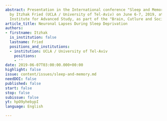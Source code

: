 ```yaml
---
abstract: Presentation in the International conference "Sleep and Memory" organized
  by Itzhak Fried (UCLA / University of Tel-Aviv) on June 6-7, 2019, at the Paris
  Institute for Advanced Study, as part of the "Brain, Cutlure and Society" program
article_title: Neuronal Lapses During Sleep Deprivation
authors:
- firstname: Itzhak
  is_institution: false
  lastname: Fried
  positions_and_institutions:
  - institution: UCLA / University of Tel-Aviv
    positions:
    - ''
date: 2019-06-07T03:00:00.000+00:00
highlight: false
issue: content/issues/sleep-and-memory.md
needDOI: false
published: false
start: false
stop: false
subissue: false
yt: hpO9yhebypI
language: English

---
```

<Youtube yt="hpO9yhebypI" caption="Neuronal Lapses During Sleep Deprivation"></Youtube>